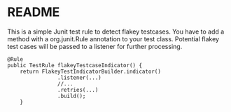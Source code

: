 # README #

This is a simple Junit test rule to detect flakey testcases. You have to add a method with a org.junit.Rule annotation to your test class. Potential flakey test cases will be passed to a listener for further processing.

```
@Rule
public TestRule flakeyTestcaseIndicator() {
    return FlakeyTestIndicatorBuilder.indicator()
                .listener(...)
                //...
                .retries(...)
                .build();
    }
```
